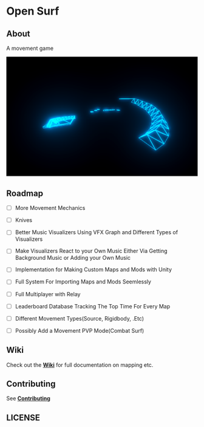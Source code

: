 # Open Surf

## About
A movement game


![Screenshot](Files/Screenshots/2024-12-09_22-01.png)

## Roadmap

- [ ] More Movement Mechanics
- [ ] Knives
- [ ] Better Music Visualizers Using VFX Graph and Different Types of Visualizers
- [ ] Make Visualizers React to your Own Music Either Via Getting Background Music or Adding your Own Music
- [ ] Implementation for Making Custom Maps and Mods with Unity
- [ ] Full System For Importing Maps and Mods Seemlessly
- [ ] Full Multiplayer with Relay
- [ ] Leaderboard Database Tracking The Top Time For Every Map
- [ ] Different Movement Types(Source, Rigidbody, .Etc)
- [ ] Possibly Add a Movement PVP Mode(Combat Surf)


## Wiki
Check out the **[Wiki](https://github.com/BiggyStudios/OpenSurf/wiki)** for full documentation on mapping etc.

## Contributing

See **[Contributing](./CONTRIBUTING.md)**

## LICENSE